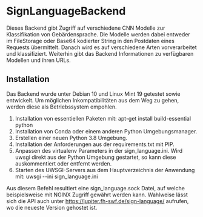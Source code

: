 # SignLanguageBackend
Dieses Backend gibt Zugriff auf verschiedene CNN Modelle zur Klassifikation
von Gebärdensprache. Die Modelle werden dabei entweder im FileStorage oder 
Base64 kodierter String in den Postdaten eines Requests übermittelt. Danach
wird es auf verschiedene Arten vorverarbeitet und klassifiziert. Weiterhin gibt 
das Backend Informationen zu verfügbaren Modellen und ihren URLs.
## Installation
Das Backend wurde unter Debian 10 und Linux Mint 19 getestet sowie entwickelt. 
Um möglichen Inkompatibilitäten aus dem Weg zu gehen, werden diese als Betriebssystem
empohlen.
1. Installation von essentiellen Paketen mit: apt-get install build-essential python
2. Installation von Conda oder einem anderen Python Umgebungsmanager.
3. Erstellen einer neuen Python 3.8 Umgebung.
4. Installation der Anforderungen aus der requirements.txt mit PIP.
5. Anpassen des virtualenv Parameters in der sign_language.ini. Wird uwsgi direkt aus der Python Umgebung
   gestartet, so kann diese auskommentiert oder entfernt werden.
6. Starten des UWSGI-Servers aus dem Hauptverzeichnis der Anwendung mit: uwsgi --ini sign_language.ini

Aus diesem Befehl resultiert eine sign_language.sock Datei, auf welche beispielsweise mit NGINX Zugriff 
gewährt werden kann. Wahlweise lässt sich die API auch unter https://jupiter.fh-swf.de/sign-language/ aufrufen, 
wo die neueste Version gehostet ist.
